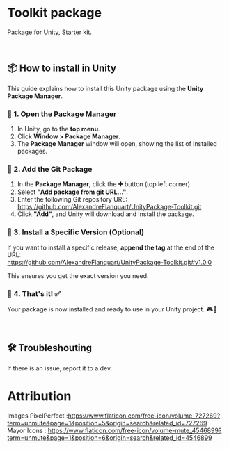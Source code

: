 # Toolkit package
Package for Unity, Starter kit.

<br>

## 📦 How to install in Unity
This guide explains how to install this Unity package using the **Unity Package Manager**.

### 🔹 1. Open the Package Manager
1. In Unity, go to the **top menu**.
2. Click **Window > Package Manager**.
3. The **Package Manager** window will open, showing the list of installed packages.

### 🔹 2. Add the Git Package
1. In the **Package Manager**, click the **➕** button (top left corner).
2. Select **"Add package from git URL..."**.
3. Enter the following Git repository URL: <br>
   https://github.com/AlexandreFlanquart/UnityPackage-Toolkit.git
4. Click **"Add"**, and Unity will download and install the package.

### 🔹 3. Install a Specific Version (Optional)
If you want to install a specific release, **append the tag** at the end of the URL: <br>
https://github.com/AlexandreFlanquart/UnityPackage-Toolkit.git#v1.0.0

This ensures you get the exact version you need.

### 🔹 4. That's it! ✅
Your package is now installed and ready to use in your Unity project. 🎮🚀

<br>

## 🛠️ Troubleshouting
If there is an issue, report it to a dev.


# Attribution

Images
PixelPerfect :https://www.flaticon.com/free-icon/volume_727269?term=unmute&page=1&position=5&origin=search&related_id=727269
Mayor Icons : https://www.flaticon.com/free-icon/volume-mute_4546899?term=unmute&page=1&position=6&origin=search&related_id=4546899